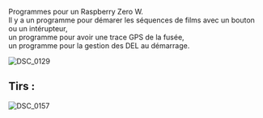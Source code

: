 Programmes pour un Raspberry Zero W.  
Il y a un programme pour démarer les séquences de films avec un bouton ou un intérupteur,   
un programme pour avoir une trace GPS de la fusée,   
un programme pour la gestion des DEL au démarrage.   

![DSC_0129](https://github.com/ProfMarguerat/Raspi-Rocket/assets/171016883/2e79a8ad-28c6-4279-8169-d6602260824e)  

## Tirs : 

![DSC_0157](https://github.com/ProfMarguerat/Raspi-Rocket/assets/171016883/1d160106-2bba-4a75-bd26-404d9e3c572c)
